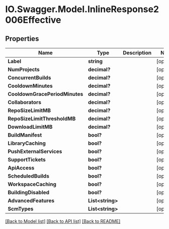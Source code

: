# IO.Swagger.Model.InlineResponse2006Effective
## Properties

Name | Type | Description | Notes
------------ | ------------- | ------------- | -------------
**Label** | **string** |  | [optional] 
**NumProjects** | **decimal?** |  | [optional] 
**ConcurrentBuilds** | **decimal?** |  | [optional] 
**CooldownMinutes** | **decimal?** |  | [optional] 
**CooldownGracePeriodMinutes** | **decimal?** |  | [optional] 
**Collaborators** | **decimal?** |  | [optional] 
**RepoSizeLimitMB** | **decimal?** |  | [optional] 
**RepoSizeLimitThresholdMB** | **decimal?** |  | [optional] 
**DownloadLimitMB** | **decimal?** |  | [optional] 
**BuildManifest** | **bool?** |  | [optional] 
**LibraryCaching** | **bool?** |  | [optional] 
**PushExternalServices** | **bool?** |  | [optional] 
**SupportTickets** | **bool?** |  | [optional] 
**ApiAccess** | **bool?** |  | [optional] 
**ScheduledBuilds** | **bool?** |  | [optional] 
**WorkspaceCaching** | **bool?** |  | [optional] 
**BuildingDisabled** | **bool?** |  | [optional] 
**AdvancedFeatures** | **List&lt;string&gt;** |  | [optional] 
**ScmTypes** | **List&lt;string&gt;** |  | [optional] 

[[Back to Model list]](../README.md#documentation-for-models) [[Back to API list]](../README.md#documentation-for-api-endpoints) [[Back to README]](../README.md)

